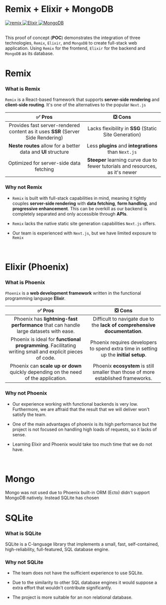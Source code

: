 # Remix + Elixir + MongoDB

<div>
    <a href="https://remix.run/docs/en/main">
        <img src="https://img.shields.io/badge/remix-%23000.svg?style=for-the-badge&logo=remix&logoColor=white" alt="remix">
    </a>
    <a href="https://elixir-lang.org/docs.html">
        <img src="https://img.shields.io/badge/elixir-%234B275F.svg?style=for-the-badge&logo=elixir&logoColor=white" alt="Elixir">
    </a>
    <a href="https://www.mongodb.com/docs/">
        <img src="https://img.shields.io/badge/MongoDB-%234ea94b.svg?style=for-the-badge&logo=mongodb&logoColor=white" alt="MongoDB">
    </a>
</div>

<br>

This proof of concept (**POC**) demonstrates the integration of three technologies, `Remix`, `Elixir`, and `MongoDB` to create full-stack web application. Using `Remix` for the frontend, `Elixir` for the backend and `MongoDB` as its database.

# Remix

### What is Remix

`Remix` is a React-based framework that supports **server-side rendering** and **client-side routing**. It's one of the alternatives to the popular `Next.js`

| ✅ Pros | ❎ Cons
|:---:|:---:|
| Provides fast server-rendered content as it uses **SSR** (Server Side Rendering) | Lacks flexibility in **SSG** (Static Site Generation)
| **Neste routes** allow for a better data and **UI** structure | Less **plugins** and **integrations** than `Next.js`
| Optimized for server-side data fetching | **Steeper** learning curve due to fewer tutorials and resources, as it's newer

### Why not Remix

- `Remix` is built with full-stack capabilities in mind, meaning it tightly couples **server-side rendering** with **data fetching**, **form handling**, and **progressive enhancement**. This can be overkill as our backend is completely separated and only accessible through **APIs**.

- `Remix` lacks the native static site generation capabilities `Next.js` offers.

- Our team is experienced with `Next.js`, but we have limited exposure to `Remix`

<br>

# Elixir (Phoenix)

### What is Phoenix

`Phoenix` is a **web development framework** written in the functional programming language **Elixir**.

| ✅ Pros | ❎ Cons
|:---:|:---:|
| Phoenix has **lightning-fast performance** that can handle large datasets with ease. | Difficult to navigate due to the **lack of comprehensive documentation**.
| Phoenix is ideal for **functional programming**. Facilitating writing small and explicit pieces of code. | Phoenix requires developers to spend extra time in setting up the **initial setup**.
| Phoenix can **scale up or down** quickly depending on the need of the application. | Phoenix **ecosystem** is still smaller than those of more established frameworks.

### Why not Phoenix

- Our experience working with functional backends is very low. Furthermore, we are affraid that the result that we will deliver won't satisfy the team.

- One of the main advantages of phoenix is its high performance but the project is not focused on handling high loads of requests, so it lacks of sense.

- Learning Elixir and Phoenix would take too much time that we do not have.

<br>

# Mongo

Mongo was not used due to Phoenix built-in ORM (Ecto) didn't support MongoDB natively. Instead SQLite has chosen

# SQLite

### What is SQLite

SQLite is a C-language library that implements a small, fast, self-contained, high-reliability, full-featured, SQL database engine.

### Why not SQLite

- The team does not have the sufficient experience to use SQLite.
  
- Due to the similarity to other SQL database engines it would suppose a extra effort that wouldn't contribute significantly.

- The project is more suitable for an non relational database.

